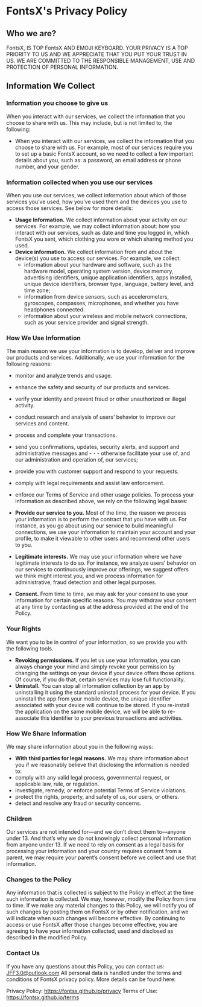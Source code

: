 # FontsX's Privacy Policy

## Who we are?

FontsX, IS TOP FontsX AND EMOJI KEYBOARD. YOUR PRIVACY IS A TOP PRIORITY TO US AND WE APPRECIATE THAT YOU PUT YOUR TRUST IN US. WE ARE COMMITTED TO THE RESPONSIBLE MANAGEMENT, USE AND PROTECTION OF PERSONAL INFORMATION.

## Information We Collect

### Information you choose to give us

When you interact with our services, we collect the information that you choose to share with us. This may include, but is not limited to, the following:

- When you interact with our services, we collect the information that you choose to share with us. For example, most of our services require you to set up a basic FontsX account, so we need to collect a few important details about you, such as: a password, an email address or phone number, and your gender.

### Information collected when you use our services

When you use our services, we collect information about which of those services you’ve used, how you’ve used them and the devices you use to access those services. See below for more details:

- **Usage Information.** We collect information about your activity on our services. For example, we may collect information about:
  how you interact with our services, such as date and time you logged in, which FontsX you sent, which clothing you wore or which sharing method you used.
- **Device information.** We collect information from and about the device(s) you use to access our services. For example, we collect:
  - information about your hardware and software, such as the hardware model, operating system version, device memory, advertising identifiers, unique application identifiers, apps installed, unique device identifiers, browser type, language, battery level, and time zone;
  - information from device sensors, such as accelerometers, gyroscopes, compasses, microphones, and whether you have headphones connected.
  - information about your wireless and mobile network connections, such as your service provider and signal strength.

### How We Use Information

The main reason we use your information is to develop, deliver and improve our products and services. Additionally, we use your information for the following reasons:

- monitor and analyze trends and usage.
- enhance the safety and security of our products and services.
- verify your identity and prevent fraud or other unauthorized or illegal activity.
- conduct research and analysis of users’ behavior to improve our services and content.
- process and complete your transactions.
- send you confirmations, updates, security alerts, and support and administrative messages and - - - otherwise facilitate your use of, and our administration and operation of, our services;
- provide you with customer support and respond to your requests.
- comply with legal requirements and assist law enforcement.
- enforce our Terms of Service and other usage policies.
  To process your information as described above, we rely on the following legal bases:

- **Provide our service to you.** Most of the time, the reason we process your information is to perform the contract that you have with us. For instance, as you go about using our service to build meaningful connections, we use your information to maintain your account and your profile, to make it viewable to other users and recommend other users to you.
- **Legitimate interests.** We may use your information where we have legitimate interests to do so. For instance, we analyze users’ behavior on our services to continuously improve our offerings, we suggest offers we think might interest you, and we process information for administrative, fraud detection and other legal purposes.
- **Consent.** From time to time, we may ask for your consent to use your information for certain specific reasons. You may withdraw your consent at any time by contacting us at the address provided at the end of the Policy.

### Your Rights

We want you to be in control of your information, so we provide you with the following tools.

- **Revoking permissions.** If you let us use your information, you can always change your mind and simply revoke your permission by changing the settings on your device if your device offers those options. Of course, if you do that, certain services may lose full functionality.
- **Uninstall.** You can stop all information collection by an app by uninstalling it using the standard uninstall process for your device. If you uninstall the app from your mobile device, the unique identifier associated with your device will continue to be stored. If you re-install the application on the same mobile device, we will be able to re-associate this identifier to your previous transactions and activities.

### How We Share Information

We may share information about you in the following ways:

- **With third parties for legal reasons.** We may share information about you if we reasonably believe that disclosing the information is needed to:
- comply with any valid legal process, governmental request, or applicable law, rule, or regulation.
- investigate, remedy, or enforce potential Terms of Service violations.
- protect the rights, property, and safety of us, our users, or others.
- detect and resolve any fraud or security concerns.

### Children

Our services are not intended for—and we don’t direct them to—anyone under 13. And that’s why we do not knowingly collect personal information from anyone under 13. If we need to rely on consent as a legal basis for processing your information and your country requires consent from a parent, we may require your parent’s consent before we collect and use that information.

### Changes to the Policy

Any information that is collected is subject to the Policy in effect at the time such information is collected. We may, however, modify the Policy from time to time. If we make any material changes to this Policy, we will notify you of such changes by posting them on FontsX or by other notification, and we will indicate when such changes will become effective. By continuing to access or use FontsX after those changes become effective, you are agreeing to have your information collected, used and disclosed as described in the modified Policy.

### Contact Us

If you have any questions about this Policy, you can contact us: JFF3.0@outlook.com
All personal data is handled under the terms and conditions of FontsX privacy policy. More details can be found here:

Privacy Policy: https://fontsx.github.io/privacy
Terms of Use: https://fontsx.github.io/terms
